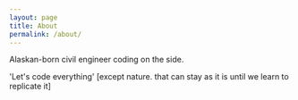 ```yaml
---
layout: page
title: About
permalink: /about/
---
```


Alaskan-born civil engineer coding on the side. 

'Let's code everything' 
[except nature. that can stay as it is until we learn to replicate it]